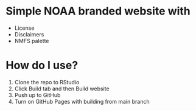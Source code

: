 # Simple NOAA branded website with

* License
* Disclaimers
* NMFS palette

# How do I use?

1. Clone the repo to RStudio
2. Click Build tab and then Build website
3. Push up to GitHub
4. Turn on GitHub Pages with building from main branch
